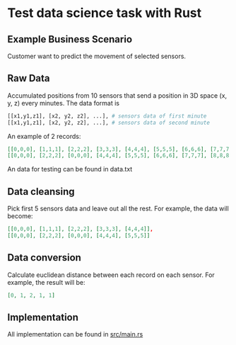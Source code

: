 # Test data science task with Rust
## Example Business Scenario
Customer want to predict the movement of selected sensors.
## Raw Data
Accumulated positions from 10 sensors that send a position in 3D space (x, y, z) every minutes.
The data format is 
```Python
[[x1,y1,z1], [x2, y2, z2], ...], # sensors data of first minute
[[x1,y1,z1], [x2, y2, z2], ...], # sensors data of second minute
```
An example of 2 records:
```JSON
[[0,0,0], [1,1,1], [2,2,2], [3,3,3], [4,4,4], [5,5,5], [6,6,6], [7,7,7], [8,8,8], [9,9,9]],
[[0,0,0], [2,2,2], [0,0,0], [4,4,4], [5,5,5], [6,6,6], [7,7,7], [8,8,8], [9,9,9], [0, 0, 0]]
```
An data for testing can be found in data.txt
## Data cleansing
Pick first 5 sensors data and leave out all the rest.
For example, the data will become:
```JSON
[[0,0,0], [1,1,1], [2,2,2], [3,3,3], [4,4,4]],
[[0,0,0], [2,2,2], [0,0,0], [4,4,4], [5,5,5]]
```
## Data conversion
Calculate euclidean distance between each record on each sensor.
For example, the result will be:
```JSON
[0, 1, 2, 1, 1]
```
## Implementation
All implementation can be found in [src/main.rs](src/main.rs)